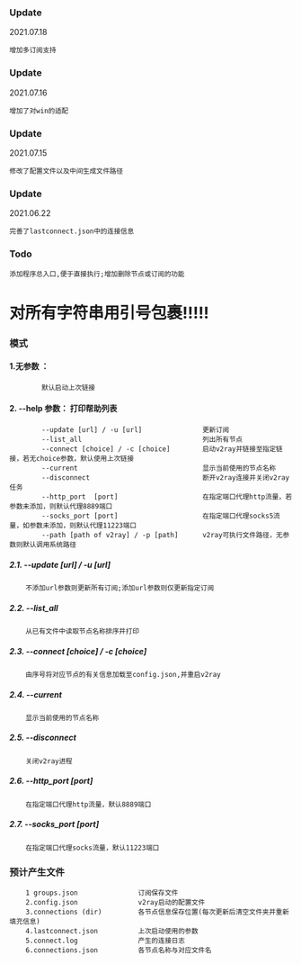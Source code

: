 ### Update
2021.07.18

    增加多订阅支持
### Update
2021.07.16
    
    增加了对win的适配

### Update
2021.07.15
    
    修改了配置文件以及中间生成文件路径

### Update

2021.06.22
    
    完善了lastconnect.json中的连接信息



### Todo

    添加程序总入口,便于直接执行;增加删除节点或订阅的功能




# 对所有字符串用引号包裹!!!!!



### 模式
#### 1.无参数 ：
            默认启动上次链接

#### 		2. --help 参数： 打印帮助列表
            --update [url] / -u [url]  			    更新订阅
            --list_all       						列出所有节点
            --connect [choice] / -c [choice]	    启动v2ray并链接至指定链接，若无choice参数，默认使用上次链接
            --current  					            显示当前使用的节点名称
            --disconnect    					    断开v2ray连接并关闭v2ray任务
            --http_port  [port]  				    在指定端口代理http流量，若参数未添加，则默认代理8889端口
            --socks_port [port]  				    在指定端口代理socks5流量，如参数未添加，则默认代理11223端口
            --path [path of v2ray] / -p [path] 	    v2ray可执行文件路径，无参数则默认调用系统路径

#####  		      2.1. --update  [url]  / -u [url]
        不添加url参数则更新所有订阅;添加url参数则仅更新指定订阅

##### 			2.2. --list_all
        从已有文件中读取节点名称排序并打印

##### 			2.3. --connect [choice] / -c [choice]
        由序号将对应节点的有关信息加载至config.json,并重启v2ray

##### 			2.4. --current
        显示当前使用的节点名称

##### 			2.5. --disconnect
        关闭v2ray进程

##### 			2.6. --http_port [port]
        在指定端口代理http流量，默认8889端口

##### 			2.7. --socks_port [port]
        在指定端口代理socks流量，默认11223端口

### 预计产生文件
        1 groups.json               订阅保存文件
        2.config.json    			v2ray启动的配置文件
        3.connections (dir)  		各节点信息保存位置(每次更新后清空文件夹并重新填充信息)
        4.lastconnect.json   		上次启动使用的参数
        5.connect.log        		产生的连接日志
        6.connections.json  		各节点名称与对应文件名





​									
